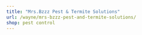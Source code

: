```yaml
---
title: "Mrs.Bzzz Pest & Termite Solutions"
url: /wayne/mrs-bzzz-pest-and-termite-solutions/
shop: pest control
---
```


